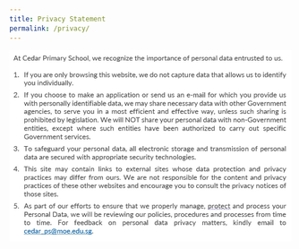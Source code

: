 ```yaml
---
title: Privacy Statement
permalink: /privacy/
---
```

![Cedar Privacy Statements](/images/cedar_privacystatement.jpg)
